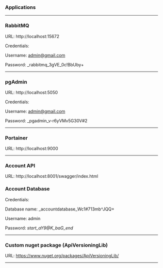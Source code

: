 ### Applications

<hr />

### RabbitMQ

URL: http://localhost:15672 

Credentials:

Username: admin@gmail.com

Password: _rabbitmq_3gVE_0c!BbUby+

<hr />

### pgAdmin

URL: http://localhost:5050 

Credentials:

Username: admin@gmail.com

Password: _pgadmin_v-r6yVMv5G30V#2

<hr />

### Portainer

URL: http://localhost:9000 

<hr />

### Account API

URL: http://localhost:8001/swagger/index.html

### Account Database

Credentials:

Database name: _accountdatabase_Wc1#713mb^JQQ+

Username: admin

Password: _start_aY9@K_baG_end_

<hr />

### Custom nuget package (ApiVersioningLib)

URL: https://www.nuget.org/packages/ApiVersioningLib/

<hr />
